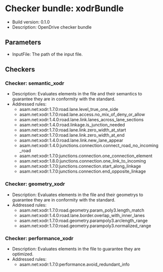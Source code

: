 # Checker bundle: xodrBundle

* Build version:  0.1.0
* Description:    OpenDrive checker bundle

## Parameters

* InputFile: The path of the input file.

## Checkers

### Checker: semantic_xodr

* Description: Evaluates elements in the file and their semantics to guarantee they are in conformity with the standard.
* Addressed rules:
  * asam.net:xodr:1.7.0:road.lane.level_true_one_side
  * asam.net:xodr:1.7.0:road.lane.access.no_mix_of_deny_or_allow
  * asam.net:xodr:1.4.0:road.lane.link.lanes_across_lane_sections
  * asam.net:xodr:1.4.0:road.linkage.is_junction_needed
  * asam.net:xodr:1.7.0:road.lane.link.zero_width_at_start
  * asam.net:xodr:1.7.0:road.lane.link.zero_width_at_end
  * asam.net:xodr:1.4.0:road.lane.link.new_lane_appear
  * asam.net:xodr:1.4.0:junctions.connection.connect_road_no_incoming_road
  * asam.net:xodr:1.7.0:junctions.connection.one_connection_element
  * asam.net:xodr:1.8.0:junctions.connection.one_link_to_incoming
  * asam.net:xodr:1.7.0:junctions.connection.start_along_linkage
  * asam.net:xodr:1.7.0:junctions.connection.end_opposite_linkage

### Checker: geometry_xodr

* Description: Evaluates elements in the file and their geometrys to guarantee they are in conformity with the standard.
* Addressed rules:
  * asam.net:xodr:1.7.0:road.geometry.param_poly3.length_match
  * asam.net:xodr:1.4.0:road.lane.border.overlap_with_inner_lanes
  * asam.net:xodr:1.7.0:road.geometry.parampoly3.arclength_range
  * asam.net:xodr:1.7.0:road.geometry.parampoly3.normalized_range

### Checker: performance_xodr

* Description: Evaluates elements in the file to guarantee they are optimized.
* Addressed rules:
  * asam.net:xodr:1.7.0:performance.avoid_redundant_info
